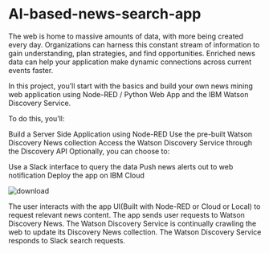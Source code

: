# AI-based-news-search-app
The web is home to massive amounts of data, with more being created every day. Organizations can harness this constant stream of information to gain understanding, plan strategies, and find opportunities. Enriched news data can help your application make dynamic connections across current events faster.

In this project, you’ll start with the basics and build your own news mining web application using Node-RED / Python Web App and the IBM Watson Discovery Service. 

To do this, you’ll:

Build a Server Side Application using Node-RED
Use the pre-built Watson Discovery News collection
Access the Watson Discovery Service through the Discovery API
Optionally, you can choose to:

Use a Slack interface to query the data
Push news alerts out to web notification
Deploy the app on IBM Cloud

![download](https://user-images.githubusercontent.com/60657607/82327218-af977080-99fb-11ea-9aa2-b703ec8bb159.jpg)

The user interacts with the app UI(Built with Node-RED or Cloud or Local) to request relevant news content.
The app sends user requests to Watson Discovery News.
The Watson Discovery Service is continually crawling the web to update its Discovery News collection.
The Watson Discovery Service responds to Slack search requests.
